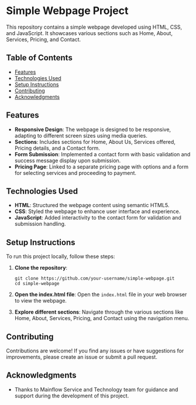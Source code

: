 # Simple Webpage Project

This repository contains a simple webpage developed using HTML, CSS, and JavaScript. It showcases various sections such as Home, About, Services, Pricing, and Contact.

## Table of Contents

- [Features](#features)
- [Technologies Used](#technologies-used)
- [Setup Instructions](#setup-instructions)
- [Contributing](#contributing)
- [Acknowledgments](#acknowledgments)

## Features

- **Responsive Design**: The webpage is designed to be responsive, adapting to different screen sizes using media queries.
- **Sections**: Includes sections for Home, About Us, Services offered, Pricing details, and a Contact form.
- **Form Submission**: Implemented a contact form with basic validation and success message display upon submission.
- **Pricing Page**: Linked to a separate pricing page with options and a form for selecting services and proceeding to payment.

## Technologies Used

- **HTML**: Structured the webpage content using semantic HTML5.
- **CSS**: Styled the webpage to enhance user interface and experience.
- **JavaScript**: Added interactivity to the contact form for validation and submission handling.

## Setup Instructions

To run this project locally, follow these steps:

1. **Clone the repository**:
   ```
   git clone https://github.com/your-username/simple-webpage.git
   cd simple-webpage
   ```

2. **Open the index.html file**:
   Open the `index.html` file in your web browser to view the webpage.

3. **Explore different sections**:
   Navigate through the various sections like Home, About, Services, Pricing, and Contact using the navigation menu.

## Contributing

Contributions are welcome! If you find any issues or have suggestions for improvements, please create an issue or submit a pull request.

## Acknowledgments

- Thanks to Mainflow Service and Technology team for guidance and support during the development of this project.
